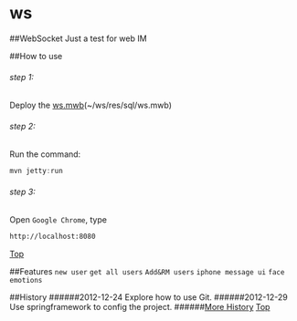 # ws  

##WebSocket
Just a test for web IM

##How to use
###### step 1: 
Deploy the [ws.mwb](https://github.com/vaenow/ws/tree/master/res/sql)(~/ws/res/sql/ws.mwb)
###### step 2: 
Run the command: 
```java
mvn jetty:run
```
###### step 3: 
Open `Google Chrome`, type 
```xml
http://localhost:8080
```

[Top](#Top)

##Features
`new user` `get all users` `Add&RM users`  `iphone message ui` `face emotions`


##History
######2012-12-24
Explore how to use Git.
######2012-12-29
Use springframework to config the project.
######[More History](https://github.com/vaenow/ws/commits/master)
[Top](#Top)

